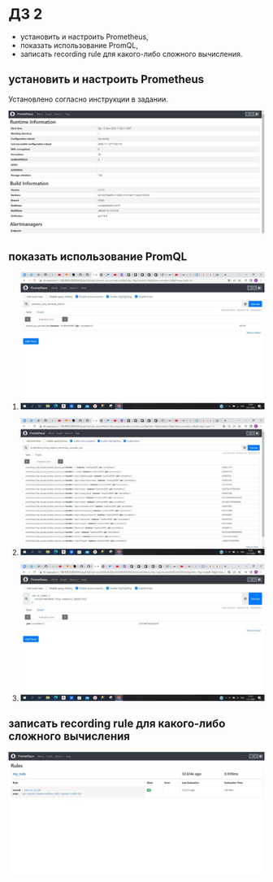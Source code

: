 # ДЗ 2

- установить и настроить Prometheus,
- показать использование PromQL,
- записать recording rule для какого-либо сложного вычисления.

## установить и настроить Prometheus

Установлено согласно инструкции в задании.

![img0](https://github.com/KatyaGolubeva/SRE/blob/hw2/hw2/pictures/0.jpeg)

## показать использование PromQL

1. ![img1](https://github.com/KatyaGolubeva/SRE/blob/hw2/hw2/pictures/1.jpeg)

2. ![img2](https://github.com/KatyaGolubeva/SRE/blob/hw2/hw2/pictures/2.jpeg)

3. ![img3](https://github.com/KatyaGolubeva/SRE/blob/hw2/hw2/pictures/3.jpeg)

## записать recording rule для какого-либо сложного вычисления

![rules](https://github.com/KatyaGolubeva/SRE/blob/hw2/hw2/pictures/rules.jpeg)
